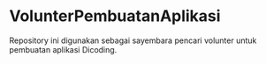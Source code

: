 # VolunterPembuatanAplikasi
Repository ini digunakan sebagai sayembara pencari volunter untuk pembuatan aplikasi Dicoding.
